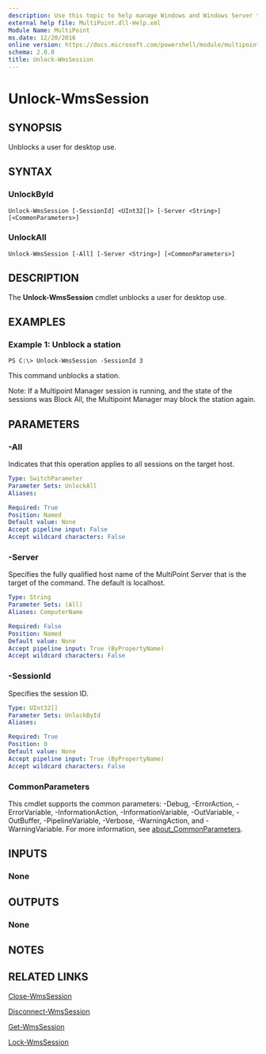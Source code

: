 ```yaml
---
description: Use this topic to help manage Windows and Windows Server technologies with Windows PowerShell.
external help file: MultiPoint.dll-Help.xml
Module Name: MultiPoint
ms.date: 12/20/2016
online version: https://docs.microsoft.com/powershell/module/multipoint/unlock-wmssession?view=windowsserver2019-ps&wt.mc_id=ps-gethelp
schema: 2.0.0
title: Unlock-WmsSession
---
```


# Unlock-WmsSession

## SYNOPSIS
Unblocks a user for desktop use.

## SYNTAX

### UnlockById
```
Unlock-WmsSession [-SessionId] <UInt32[]> [-Server <String>] [<CommonParameters>]
```

### UnlockAll
```
Unlock-WmsSession [-All] [-Server <String>] [<CommonParameters>]
```

## DESCRIPTION
The **Unlock-WmsSession** cmdlet unblocks a user for desktop use.

## EXAMPLES

### Example 1: Unblock a station
```
PS C:\> Unlock-WmsSession -SessionId 3
```

This command unblocks a station.

Note: If a Multipoint Manager session is running, and the state of the sessions was Block All, the Multipoint Manager may block the station again.

## PARAMETERS

### -All
Indicates that this operation applies to all sessions on the target host.

```yaml
Type: SwitchParameter
Parameter Sets: UnlockAll
Aliases: 

Required: True
Position: Named
Default value: None
Accept pipeline input: False
Accept wildcard characters: False
```

### -Server
Specifies the fully qualified host name of the MultiPoint Server that is the target of the command.
The default is localhost.

```yaml
Type: String
Parameter Sets: (All)
Aliases: ComputerName

Required: False
Position: Named
Default value: None
Accept pipeline input: True (ByPropertyName)
Accept wildcard characters: False
```

### -SessionId
Specifies the session ID.

```yaml
Type: UInt32[]
Parameter Sets: UnlockById
Aliases: 

Required: True
Position: 0
Default value: None
Accept pipeline input: True (ByPropertyName)
Accept wildcard characters: False
```

### CommonParameters
This cmdlet supports the common parameters: -Debug, -ErrorAction, -ErrorVariable, -InformationAction, -InformationVariable, -OutVariable, -OutBuffer, -PipelineVariable, -Verbose, -WarningAction, and -WarningVariable. For more information, see [about_CommonParameters](https://go.microsoft.com/fwlink/?LinkID=113216).

## INPUTS

### None

## OUTPUTS

### None

## NOTES

## RELATED LINKS

[Close-WmsSession](./Close-WmsSession.md)

[Disconnect-WmsSession](./Disconnect-WmsSession.md)

[Get-WmsSession](./Get-WmsSession.md)

[Lock-WmsSession](./Lock-WmsSession.md)


